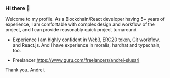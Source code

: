 ### Hi there 👋

<!--
**Andreislusari/Andreislusari** is a ✨ _special_ ✨ repository because its `README.md` (this file) appears on your GitHub profile.

Here are some ideas to get you started:

- 🔭 I’m currently working on ...
- 🌱 I’m currently learning ...
- 👯 I’m looking to collaborate on ...
- 🤔 I’m looking for help with ...
- 💬 Ask me about ...
- 📫 How to reach me: ...
- 😄 Pronouns: ...
- ⚡ Fun fact: ...
-->

Welcome to my profile.
As a Blockchain/React developer having 5+ years of experience, I am comfortable with complex design and workflow of the project, and I can provide reasonably quick project turnaround.

- Experience
I am highly confident in Web3, ERC20 token, Git workflow, and React.js.
And I have experience in moralis, hardhat and typechain, too.

- Freelancer
https://www.guru.com/freelancers/andrei-slusari

Thank you.
Andrei.


